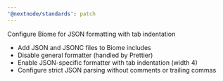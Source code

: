 ```yaml
---
'@nextnode/standards': patch
---
```


Configure Biome for JSON formatting with tab indentation

- Add JSON and JSONC files to Biome includes
- Disable general formatter (handled by Prettier)
- Enable JSON-specific formatter with tab indentation (width 4)
- Configure strict JSON parsing without comments or trailing commas
